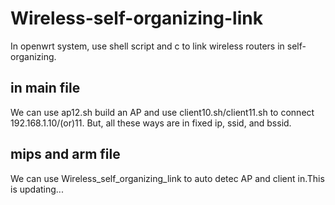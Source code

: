 # Wireless-self-organizing-link 
In openwrt system, use shell script and c to link wireless routers in self-organizing.

## in main file
We can use ap12.sh build an AP and use client10.sh/client11.sh to connect 192.168.1.10/(or)11. 
But, all these ways are in fixed ip, ssid, and bssid. 

## mips and arm file
We can use Wireless_self_organizing_link to auto detec AP and client in.This is updating...

